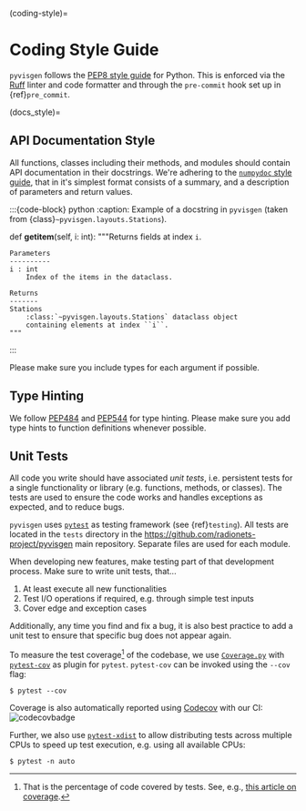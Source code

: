 (coding-style)=
# Coding Style Guide

`pyvisgen` follows the [PEP8 style guide][pep8] for Python. This is enforced via the [Ruff][ruff]
linter and code formatter and through the `pre-commit` hook set up in {ref}`pre_commit`.


(docs_style)=
## API Documentation Style

All functions, classes including their methods, and modules should contain API documentation
in their docstrings. We're adhering to the [`numpydoc` style guide][numpydoc], that in it's
simplest format consists of a summary, and a description of parameters and
return values.

:::{code-block} python
:caption: Example of a docstring in `pyvisgen` (taken from {class}`~pyvisgen.layouts.Stations`).

def __getitem__(self, i: int):
    """Returns fields at index ``i``.

    Parameters
    ----------
    i : int
        Index of the items in the dataclass.

    Returns
    -------
    Stations
        :class:`~pyvisgen.layouts.Stations` dataclass object
        containing elements at index ``i``.
    """
:::

Please make sure you include types for each argument if possible.


## Type Hinting

We follow [PEP484][pep484] and [PEP544][pep544] for type hinting. Please make sure you add
type hints to function definitions whenever possible.


## Unit Tests

All code you write should have associated *unit tests*, i.e. persistent tests for a single functionality or
library (e.g. functions, methods, or classes). The tests are used to ensure the code works
and handles exceptions as expected, and to reduce bugs.

`pyvisgen` uses [`pytest`][pytest] as testing framework (see {ref}`testing`). All tests
are located in the `tests` directory in the https://github.com/radionets-project/pyvisgen
main repository. Separate files are used for each module.

When developing new features, make testing part of that development process.
Make sure to write unit tests, that...

1. At least execute all new functionalities
2. Test I/O operations if required, e.g. through simple test inputs
3. Cover edge and exception cases

Additionally, any time you find and fix a bug, it is also best practice
to add a unit test to ensure that specific bug does not appear again.

To measure the test coverage[^1] of the codebase, we use [`Coverage.py`][coveragepy]
with [`pytest-cov`][pytestcov] as plugin for `pytest`. `pytest-cov` can be invoked
using the `--cov` flag:

```shell-session
$ pytest --cov
```

Coverage is also automatically reported using [Codecov][codecov] with our CI: ![codecovbadge](https://codecov.io/github/radionets-project/pyvisgen/badge.svg)

Further, we also use [`pytest-xdist`][pytestxdist] to allow distributing tests
across multiple CPUs to speed up test execution, e.g. using all available CPUs:

```shell-session
$ pytest -n auto
```


[^1]: That is the percentage of code covered by tests. See, e.g., [this article on coverage][atlassian-cov].

[pep8]: https://peps.python.org/pep-0008/
[ruff]: https://docs.astral.sh/ruff/
[numpydoc]: https://numpydoc.readthedocs.io/en/latest/format.html
[pep484]: https://peps.python.org/pep-0484/
[pep544]: https://peps.python.org/pep-0544/
[pytest]: https://docs.pytest.org/en/stable/
[coveragepy]: https://coverage.readthedocs.io/en/7.10.2/
[pytestcov]: https://pytest-cov.readthedocs.io/en/latest/
[codecov]: https://app.codecov.io/github/radionets-project/pyvisgen
[codecovbadge]:  https://codecov.io/github/radionets-project/pyvisgen/badge.svg
[pytestxdist]: https://pytest-xdist.readthedocs.io/en/stable/
[atlassian-cov]: https://www.atlassian.com/continuous-delivery/software-testing/code-coverage
